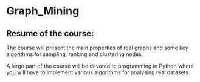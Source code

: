 # Graph_Mining

## Resume of the course:

The course will present the main properties of real graphs and some key algorithms for sampling, ranking and clustering nodes.

A large part of the course will be devoted to programming in Python where you will have to implement various algorithms for analysing real datasets.
